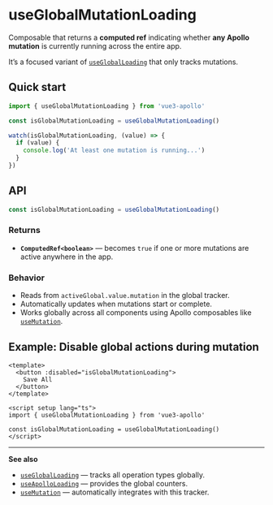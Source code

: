 

# useGlobalMutationLoading

Composable that returns a **computed ref** indicating whether **any Apollo mutation** is currently running across the entire app.

It’s a focused variant of [`useGlobalLoading`](../useGlobalLoading) that only tracks mutations.

## Quick start

```ts
import { useGlobalMutationLoading } from 'vue3-apollo'

const isGlobalMutationLoading = useGlobalMutationLoading()

watch(isGlobalMutationLoading, (value) => {
  if (value) {
    console.log('At least one mutation is running...')
  }
})
```

## API

```ts
const isGlobalMutationLoading = useGlobalMutationLoading()
```

### Returns
- **`ComputedRef<boolean>`** — becomes `true` if one or more mutations are active anywhere in the app.

### Behavior
- Reads from `activeGlobal.value.mutation` in the global tracker.
- Automatically updates when mutations start or complete.
- Works globally across all components using Apollo composables like [`useMutation`](../useMutation).

## Example: Disable global actions during mutation
```vue
<template>
  <button :disabled="isGlobalMutationLoading">
    Save All
  </button>
</template>

<script setup lang="ts">
import { useGlobalMutationLoading } from 'vue3-apollo'

const isGlobalMutationLoading = useGlobalMutationLoading()
</script>
```

---

**See also**
- [`useGlobalLoading`](../useGlobalLoading) — tracks all operation types globally.
- [`useApolloLoading`](../useApolloLoading) — provides the global counters.
- [`useMutation`](../useMutation) — automatically integrates with this tracker.